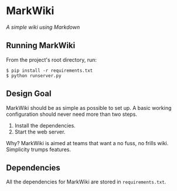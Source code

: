 MarkWiki
========

*A simple wiki using Markdown*

Running MarkWiki
----------------

From the project's root directory, run:

    $ pip install -r requirements.txt
    $ python runserver.py

Design Goal
-----------

MarkWiki should be as simple as possible to set up. A basic working
configuration should never need more than two steps.

1.  Install the dependencies.
2.  Start the web server.

Why? MarkWiki is aimed at teams that want a no fuss, no frills wiki. Simplicity
trumps features.

Dependencies
------------

All the dependencies for MarkWiki are stored in `requirements.txt`.
